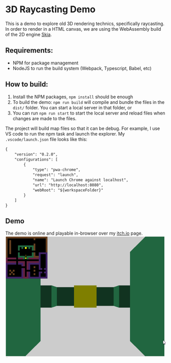# 3D Raycasting Demo

This is a demo to explore old 3D rendering technics, specifically raycasting. In order to render in a HTML canvas, we are using the WebAssembly build of the 2D engine [Skia](https://skia.org/).

## Requirements:

* NPM for package management
* NodeJS to run the build system (Webpack, Typescript, Babel, etc)

## How to build:

1. Install the NPM packages, `npm install` should be enough
2. To build the demo: `npm run build` will compile and bundle the files in the `dist/` folder. You can start a local server in that folder, or
3. You can run `npm run start` to start the local server and reload files when changes are made to the files.

The project will build map files so that it can be debug. For example, I use VS code to run the npm task and launch the explorer. My `.vscode/launch.json` file looks like this:

```
{
    "version": "0.2.0",
    "configurations": [
        {
            "type": "pwa-chrome",
            "request": "launch",
            "name": "Launch Chrome against localhost",
            "url": "http://localhost:8080",
            "webRoot": "${workspaceFolder}"
        }
    ]
}
```
## Demo
The demo is online and playable in-browser over my [itch.io](https://eariassoto.itch.io/3d-raycaster) page.
![demo](./screenshots/demo.gif)




